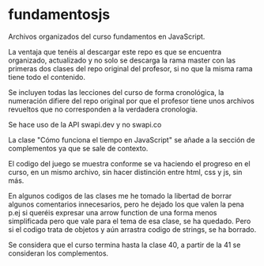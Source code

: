 # fundamentosjs

Archivos organizados del curso fundamentos en JavaScript.

La ventaja que tenéis al descargar este repo es que se encuentra organizado, actualizado y no solo se descarga la rama master con las primeras dos clases del repo original del profesor, si no que la misma rama tiene todo el contenido.

Se incluyen todas las lecciones del curso de forma cronológica, la numeración difiere del repo original por que el profesor tiene unos archivos revueltos que no corresponden a la verdadera cronologia.

Se hace uso de la API swapi.dev y no swapi.co

La clase "Cómo funciona el tiempo en JavaScript" se añade a la sección de complementos ya que se sale de contexto.

El codigo del juego se muestra conforme se va haciendo el progreso en el curso, en un mismo archivo, sin hacer distinción entre html, css y js, sin más.

En algunos codigos de las clases me he tomado la libertad de borrar algunos comentarios innecesarios, pero he dejado los que valen la pena p.ej si queréis expresar una arrow function de una forma menos simplificada pero que vale para el tema de esa clase, se ha quedado. Pero si el codigo trata de objetos y aún arrastra codigo de strings, se ha borrado.

Se considera que el curso termina hasta la clase 40, a partir de la 41 se consideran los complementos.
